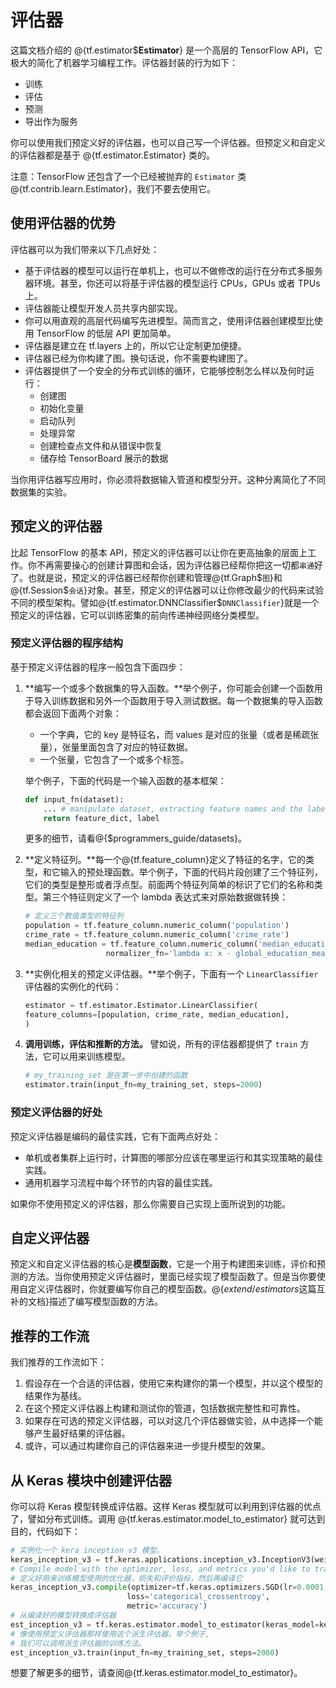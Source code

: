 # 评估器

这篇文档介绍的 @{tf.estimator$**Estimator**} 是一个高层的 TensorFlow API，它极大的简化了机器学习编程工作。评估器封装的行为如下：

* 训练
* 评估
* 预测
* 导出作为服务

你可以使用我们预定义好的评估器，也可以自己写一个评估器。但预定义和自定义的评估器都是基于 @{tf.estimator.Estimator} 类的。

注意：TensorFlow 还包含了一个已经被抛弃的 `Estimator` 类 @{tf.contrib.learn.Estimator}，我们不要去使用它。

## 使用评估器的优势

评估器可以为我们带来以下几点好处：

* 基于评估器的模型可以运行在单机上，也可以不做修改的运行在分布式多服务器环境。甚至，你还可以将基于评估器的模型运行 CPUs，GPUs 或者 TPUs 上。
* 评估器能让模型开发人员共享内部实现。
* 你可以用直观的高层代码编写先进模型。简而言之，使用评估器创建模型比使用 TensorFlow 的低层 API 更加简单。
* 评估器是建立在 tf.layers 上的，所以它让定制更加便捷。
* 评估器已经为你构建了图。换句话说，你不需要构建图了。
* 评估器提供了一个安全的分布式训练的循环，它能够控制怎么样以及何时运行：
  * 创建图
  * 初始化变量
  * 启动队列
  * 处理异常
  * 创建检查点文件和从错误中恢复
  * 储存给 TensorBoard 展示的数据

当你用评估器写应用时，你必须将数据输入管道和模型分开。这种分离简化了不同数据集的实验。

## 预定义的评估器

比起 TensorFlow 的基本 API，预定义的评估器可以让你在更高抽象的层面上工作。你不再需要操心的创建计算图和会话，因为评估器已经帮你把这一切都`串通`好了。也就是说，预定义的评估器已经帮你创建和管理@{tf.Graph$`图`}和@{tf.Session$`会话`}对象。甚至，预定义的评估器可以让你修改最少的代码来试验不同的模型架构。譬如@{tf.estimator.DNNClassifier$`DNNClassifier`}就是一个预定义的评估器，它可以训练密集的前向传递神经网络分类模型。


### 预定义评估器的程序结构

基于预定义评估器的程序一般包含下面四步：

1. **编写一个或多个数据集的导入函数。**举个例子，你可能会创建一个函数用于导入训练数据和另外一个函数用于导入测试数据。每一个数据集的导入函数都会返回下面两个对象：
    
    * 一个字典，它的 key 是特征名，而 values 是对应的张量（或者是稀疏张量），张量里面包含了对应的特征数据。
    * 一个张量，它包含了一个或多个标签。
    
    举个例子，下面的代码是一个输入函数的基本框架：
    
    ```python
    def input_fn(dataset):
    	... # manipulate dataset, extracting feature names and the label
    	return feature_dict, label
    ```
    
    更多的细节，请看@{$programmers_guide/datasets}。

2. **定义特征列。**每一个@{tf.feature_column}定义了特征的名字，它的类型，和它输入的预处理函数。举个例子，下面的代码片段创建了三个特征列，它们的类型是整形或者浮点型。前面两个特征列简单的标识了它们的名称和类型。第三个特征则定义了一个 lambda 表达式来对原始数据做转换：
	
	```python
	# 定义三个数值类型的特征列
   population = tf.feature_column.numeric_column('population')
   crime_rate = tf.feature_column.numeric_column('crime_rate')
   median_education = tf.feature_column.numeric_column('median_education',
                      normalizer_fn='lambda x: x - global_education_mean')
	```
	
3. **实例化相关的预定义评估器。**举个例子，下面有一个 `LinearClassifier` 评估器的实例化的代码：
	
	```python
	estimator = tf.estimator.Estimator.LinearClassifier(
   feature_columns=[population, crime_rate, median_education],
   )
	```

4. **调用训练，评估和推断的方法。**
	譬如说，所有的评估器都提供了 `train` 方法，它可以用来训练模型。
	
	```python
   # my_training_set 是在第一步中创建的函数
   estimator.train(input_fn=my_training_set, steps=2000)
	```

### 预定义评估器的好处

预定义评估器是编码的最佳实践，它有下面两点好处：

* 单机或者集群上运行时，计算图的哪部分应该在哪里运行和其实现策略的最佳实践。
* 通用机器学习流程中每个环节的内容的最佳实践。
    
如果你不使用预定义的评估器，那么你需要自己实现上面所说到的功能。

## 自定义评估器

预定义和自定义评估器的核心是**模型函数**，它是一个用于构建图来训练，评价和预测的方法。当你使用预定义评估器时，里面已经实现了模型函数了。但是当你要使用自定义评估器时，你就要编写你自己的模型函数。@{$extend/estimators$这篇互补的文档}描述了编写模型函数的方法。

## 推荐的工作流

我们推荐的工作流如下：

1. 假设存在一个合适的评估器，使用它来构建你的第一个模型，并以这个模型的结果作为基线。
2. 在这个预定义评估器上构建和测试你的管道，包括数据完整性和可靠性。
3. 如果存在可选的预定义评估器，可以对这几个评估器做实验，从中选择一个能够产生最好结果的评估器。
4. 或许，可以通过构建你自己的评估器来进一步提升模型的效果。


## 从 Keras 模块中创建评估器

你可以将 Keras 模型转换成评估器。这样 Keras 模型就可以利用到评估器的优点了，譬如分布式训练。调用 @{tf.keras.estimator.model_to_estimator} 就可达到目的，代码如下：

```python
# 实例化一个 kera inception v3 模型。
keras_inception_v3 = tf.keras.applications.inception_v3.InceptionV3(weights=None)
# Compile model with the optimizer, loss, and metrics you'd like to train with.
# 定义好用来训练模型使用的优化器，损失和评价指标，然后再编译它
keras_inception_v3.compile(optimizer=tf.keras.optimizers.SGD(lr=0.0001, momentum=0.9),
                          loss='categorical_crossentropy',
                          metric='accuracy')
# 从编译好的模型转换成评估器
est_inception_v3 = tf.keras.estimator.model_to_estimator(keras_model=keras_inception_v3)
# 像使用预定义评估器那样使用这个派生评估器。举个例子,
# 我们可以调用派生评估器的训练方法。
est_inception_v3.train(input_fn=my_training_set, steps=2000)
```

想要了解更多的细节，请查阅@{tf.keras.estimator.model_to_estimator}。
